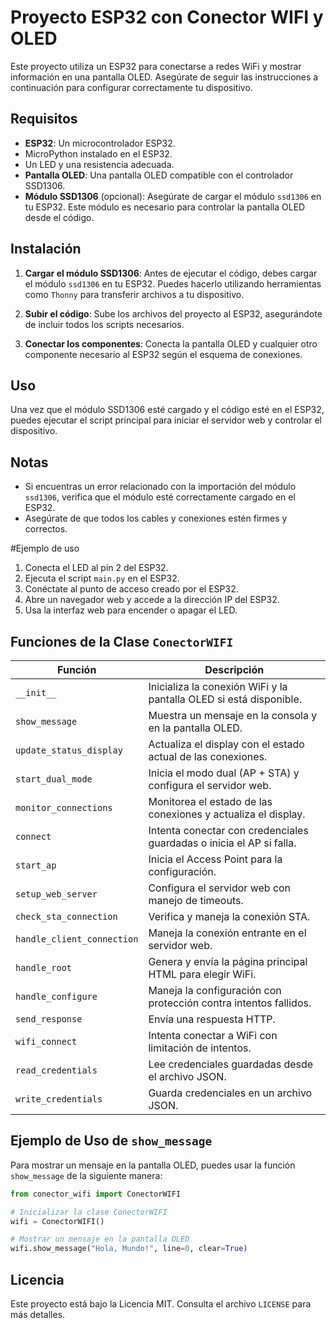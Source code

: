 # Proyecto ESP32 con Conector WIFI y OLED

Este proyecto utiliza un ESP32 para conectarse a redes WiFi y mostrar información en una pantalla OLED. Asegúrate de seguir las instrucciones a continuación para configurar correctamente tu dispositivo.

## Requisitos



- **ESP32**: Un microcontrolador ESP32.
- MicroPython instalado en el ESP32.
- Un LED y una resistencia adecuada.
- **Pantalla OLED**: Una pantalla OLED compatible con el controlador SSD1306.
- **Módulo SSD1306** (opcional): Asegúrate de cargar el módulo `ssd1306` en tu ESP32. Este módulo es necesario para controlar la pantalla OLED desde el código.


## Instalación

1. **Cargar el módulo SSD1306**: Antes de ejecutar el código, debes cargar el módulo `ssd1306` en tu ESP32. Puedes hacerlo utilizando herramientas como `Thonny` para transferir archivos a tu dispositivo.

2. **Subir el código**: Sube los archivos del proyecto al ESP32, asegurándote de incluir todos los scripts necesarios.

3. **Conectar los componentes**: Conecta la pantalla OLED y cualquier otro componente necesario al ESP32 según el esquema de conexiones.

## Uso

Una vez que el módulo SSD1306 esté cargado y el código esté en el ESP32, puedes ejecutar el script principal para iniciar el servidor web y controlar el dispositivo.

## Notas

- Si encuentras un error relacionado con la importación del módulo `ssd1306`, verifica que el módulo esté correctamente cargado en el ESP32.
- Asegúrate de que todos los cables y conexiones estén firmes y correctos.

#Ejemplo de uso
1. Conecta el LED al pin 2 del ESP32.
2. Ejecuta el script `main.py` en el ESP32.
3. Conéctate al punto de acceso creado por el ESP32.
4. Abre un navegador web y accede a la dirección IP del ESP32.
5. Usa la interfaz web para encender o apagar el LED.

## Funciones de la Clase `ConectorWIFI`

| Función                  | Descripción                                                                 |
|--------------------------|-----------------------------------------------------------------------------|
| `__init__`               | Inicializa la conexión WiFi y la pantalla OLED si está disponible.          |
| `show_message`           | Muestra un mensaje en la consola y en la pantalla OLED.                     |
| `update_status_display`  | Actualiza el display con el estado actual de las conexiones.                |
| `start_dual_mode`        | Inicia el modo dual (AP + STA) y configura el servidor web.                 |
| `monitor_connections`    | Monitorea el estado de las conexiones y actualiza el display.               |
| `connect`                | Intenta conectar con credenciales guardadas o inicia el AP si falla.        |
| `start_ap`               | Inicia el Access Point para la configuración.                               |
| `setup_web_server`       | Configura el servidor web con manejo de timeouts.                           |
| `check_sta_connection`   | Verifica y maneja la conexión STA.                                          |
| `handle_client_connection` | Maneja la conexión entrante en el servidor web.                           |
| `handle_root`            | Genera y envía la página principal HTML para elegir WiFi.                   |
| `handle_configure`       | Maneja la configuración con protección contra intentos fallidos.            |
| `send_response`          | Envía una respuesta HTTP.                                                   |
| `wifi_connect`           | Intenta conectar a WiFi con limitación de intentos.                         |
| `read_credentials`       | Lee credenciales guardadas desde el archivo JSON.                           |
| `write_credentials`      | Guarda credenciales en un archivo JSON.                                     |

## Ejemplo de Uso de `show_message`

Para mostrar un mensaje en la pantalla OLED, puedes usar la función `show_message` de la siguiente manera:

```python
from conector_wifi import ConectorWIFI

# Inicializar la clase ConectorWIFI
wifi = ConectorWIFI()

# Mostrar un mensaje en la pantalla OLED
wifi.show_message("Hola, Mundo!", line=0, clear=True)
```

## Licencia

Este proyecto está bajo la Licencia MIT. Consulta el archivo `LICENSE` para más detalles.
